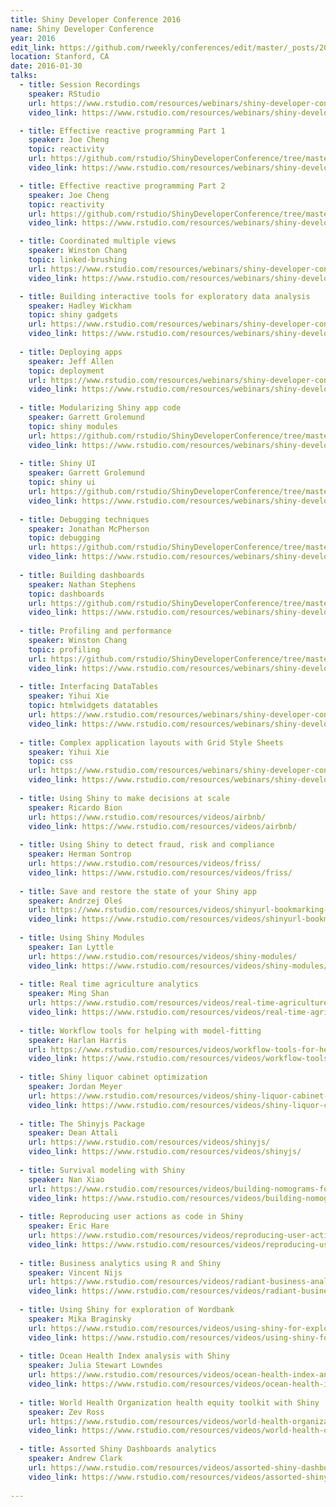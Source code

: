 ```yaml
---
title: Shiny Developer Conference 2016
name: Shiny Developer Conference
year: 2016
edit_link: https://github.com/rweekly/conferences/edit/master/_posts/2016-01-30-shiny-dev-conf-2016.md
location: Stanford, CA
date: 2016-01-30
talks:
  - title: Session Recordings
    speaker: RStudio
    url: https://www.rstudio.com/resources/webinars/shiny-developer-conference/
    video_link: https://www.rstudio.com/resources/webinars/shiny-developer-conference/

  - title: Effective reactive programming Part 1 
    speaker: Joe Cheng
    topic: reactivity
    url: https://github.com/rstudio/ShinyDeveloperConference/tree/master/Reactivity
    video_link: https://www.rstudio.com/resources/webinars/shiny-developer-conference/

  - title: Effective reactive programming Part 2
    speaker: Joe Cheng
    topic: reactivity
    url: https://github.com/rstudio/ShinyDeveloperConference/tree/master/Reactivity
    video_link: https://www.rstudio.com/resources/webinars/shiny-developer-conference/

  - title: Coordinated multiple views
    speaker: Winston Chang
    topic: linked-brushing
    url: https://www.rstudio.com/resources/webinars/shiny-developer-conference/
    video_link: https://www.rstudio.com/resources/webinars/shiny-developer-conference/

  - title: Building interactive tools for exploratory data analysis
    speaker: Hadley Wickham
    topic: shiny gadgets
    url: https://www.rstudio.com/resources/webinars/shiny-developer-conference/
    video_link: https://www.rstudio.com/resources/webinars/shiny-developer-conference/
    
  - title: Deploying apps
    speaker: Jeff Allen
    topic: deployment
    url: https://www.rstudio.com/resources/webinars/shiny-developer-conference/
    video_link: https://www.rstudio.com/resources/webinars/shiny-developer-conference/
    
  - title: Modularizing Shiny app code
    speaker: Garrett Grolemund
    topic: shiny modules
    url: https://github.com/rstudio/ShinyDeveloperConference/tree/master/Modules
    video_link: https://www.rstudio.com/resources/webinars/shiny-developer-conference/
    
  - title: Shiny UI
    speaker: Garrett Grolemund
    topic: shiny ui
    url: https://github.com/rstudio/ShinyDeveloperConference/tree/master/UI
    video_link: https://www.rstudio.com/resources/webinars/shiny-developer-conference/
    
  - title: Debugging techniques
    speaker: Jonathan McPherson
    topic: debugging
    url: https://github.com/rstudio/ShinyDeveloperConference/tree/master/Debugging
    video_link: https://www.rstudio.com/resources/webinars/shiny-developer-conference/
    
  - title: Building dashboards
    speaker: Nathan Stephens
    topic: dashboards
    url: https://github.com/rstudio/ShinyDeveloperConference/tree/master/Dashboards
    video_link: https://www.rstudio.com/resources/webinars/shiny-developer-conference/
    
  - title: Profiling and performance
    speaker: Winston Chang
    topic: profiling
    url: https://github.com/rstudio/ShinyDeveloperConference/tree/master/Profiling
    video_link: https://www.rstudio.com/resources/webinars/shiny-developer-conference/
    
  - title: Interfacing DataTables
    speaker: Yihui Xie
    topic: htmlwidgets datatables
    url: https://www.rstudio.com/resources/webinars/shiny-developer-conference/
    video_link: https://www.rstudio.com/resources/webinars/shiny-developer-conference/
    
  - title: Complex application layouts with Grid Style Sheets
    speaker: Yihui Xie
    topic: css
    url: https://www.rstudio.com/resources/webinars/shiny-developer-conference/
    video_link: https://www.rstudio.com/resources/webinars/shiny-developer-conference/
    
  - title: Using Shiny to make decisions at scale
    speaker: Ricardo Bion
    url: https://www.rstudio.com/resources/videos/airbnb/
    video_link: https://www.rstudio.com/resources/videos/airbnb/
    
  - title: Using Shiny to detect fraud, risk and compliance
    speaker: Herman Sontrop
    url: https://www.rstudio.com/resources/videos/friss/
    video_link: https://www.rstudio.com/resources/videos/friss/
    
  - title: Save and restore the state of your Shiny app
    speaker: Andrzej Oleś
    url: https://www.rstudio.com/resources/videos/shinyurl-bookmarking-state/
    video_link: https://www.rstudio.com/resources/videos/shinyurl-bookmarking-state/
    
  - title: Using Shiny Modules
    speaker: Ian Lyttle
    url: https://www.rstudio.com/resources/videos/shiny-modules/
    video_link: https://www.rstudio.com/resources/videos/shiny-modules/
    
  - title: Real time agriculture analytics
    speaker: Ming Shan
    url: https://www.rstudio.com/resources/videos/real-time-agriculture-analytics/
    video_link: https://www.rstudio.com/resources/videos/real-time-agriculture-analytics/
    
  - title: Workflow tools for helping with model-fitting
    speaker: Harlan Harris
    url: https://www.rstudio.com/resources/videos/workflow-tools-for-helping-with-model-fitting/
    video_link: https://www.rstudio.com/resources/videos/workflow-tools-for-helping-with-model-fitting/
    
  - title: Shiny liquor cabinet optimization
    speaker: Jordan Meyer
    url: https://www.rstudio.com/resources/videos/shiny-liquor-cabinet-optimization/
    video_link: https://www.rstudio.com/resources/videos/shiny-liquor-cabinet-optimization/
    
  - title: The Shinyjs Package
    speaker: Dean Attali
    url: https://www.rstudio.com/resources/videos/shinyjs/
    video_link: https://www.rstudio.com/resources/videos/shinyjs/
    
  - title: Survival modeling with Shiny
    speaker: Nan Xiao
    url: https://www.rstudio.com/resources/videos/building-nomograms-for-high-dimensional-survival-data-with-shiny/
    video_link: https://www.rstudio.com/resources/videos/building-nomograms-for-high-dimensional-survival-data-with-shiny/
    
  - title: Reproducing user actions as code in Shiny
    speaker: Eric Hare
    url: https://www.rstudio.com/resources/videos/reproducing-user-actions-as-code-in-shiny/
    video_link: https://www.rstudio.com/resources/videos/reproducing-user-actions-as-code-in-shiny/
    
  - title: Business analytics using R and Shiny
    speaker: Vincent Nijs
    url: https://www.rstudio.com/resources/videos/radiant-business-analytics-using-r-and-shiny/
    video_link: https://www.rstudio.com/resources/videos/radiant-business-analytics-using-r-and-shiny/
    
  - title: Using Shiny for exploration of Wordbank
    speaker: Mika Braginsky
    url: https://www.rstudio.com/resources/videos/using-shiny-for-exploration-of-wordbank/
    video_link: https://www.rstudio.com/resources/videos/using-shiny-for-exploration-of-wordbank/
    
  - title: Ocean Health Index analysis with Shiny
    speaker: Julia Stewart Lowndes
    url: https://www.rstudio.com/resources/videos/ocean-health-index-analysis-with-shiny/
    video_link: https://www.rstudio.com/resources/videos/ocean-health-index-analysis-with-shiny/
    
  - title: World Health Organization health equity toolkit with Shiny
    speaker: Zev Ross
    url: https://www.rstudio.com/resources/videos/world-health-organization-health-equity/
    video_link: https://www.rstudio.com/resources/videos/world-health-organization-health-equity/
    
  - title: Assorted Shiny Dashboards analytics
    speaker: Andrew Clark
    url: https://www.rstudio.com/resources/videos/assorted-shiny-dashboards/
    video_link: https://www.rstudio.com/resources/videos/assorted-shiny-dashboards/
    
---
```

